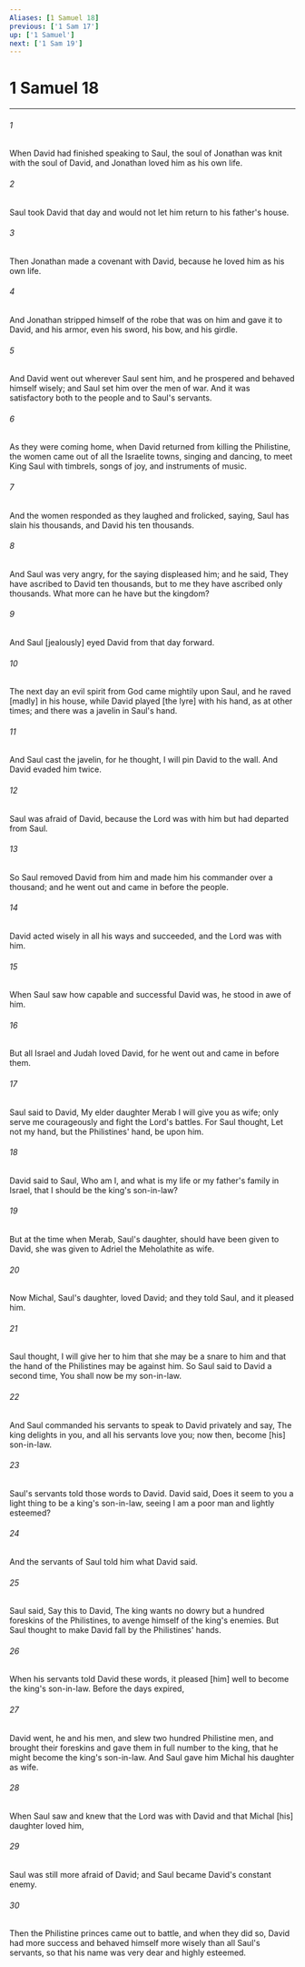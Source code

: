 ```yaml
---
Aliases: [1 Samuel 18]
previous: ['1 Sam 17']
up: ['1 Samuel']
next: ['1 Sam 19']
---
```

# 1 Samuel 18

***














###### 1 






When David had finished speaking to Saul, the soul of Jonathan was knit with the soul of David, and Jonathan loved him as his own life. 













###### 2 






Saul took David that day and would not let him return to his father's house. 













###### 3 






Then Jonathan made a covenant with David, because he loved him as his own life. 













###### 4 






And Jonathan stripped himself of the robe that was on him and gave it to David, and his armor, even his sword, his bow, and his girdle. 













###### 5 






And David went out wherever Saul sent him, and he prospered and behaved himself wisely; and Saul set him over the men of war. And it was satisfactory both to the people and to Saul's servants. 













###### 6 






As they were coming home, when David returned from killing the Philistine, the women came out of all the Israelite towns, singing and dancing, to meet King Saul with timbrels, songs of joy, and instruments of music. 













###### 7 






And the women responded as they laughed and frolicked, saying, Saul has slain his thousands, and David his ten thousands. 













###### 8 






And Saul was very angry, for the saying displeased him; and he said, They have ascribed to David ten thousands, but to me they have ascribed only thousands. What more can he have but the kingdom? 













###### 9 






And Saul [jealously] eyed David from that day forward. 













###### 10 






The next day an evil spirit from God came mightily upon Saul, and he raved [madly] in his house, while David played [the lyre] with his hand, as at other times; and there was a javelin in Saul's hand. 













###### 11 






And Saul cast the javelin, for he thought, I will pin David to the wall. And David evaded him twice. 













###### 12 






Saul was afraid of David, because the Lord was with him but had departed from Saul. 













###### 13 






So Saul removed David from him and made him his commander over a thousand; and he went out and came in before the people. 













###### 14 






David acted wisely in all his ways and succeeded, and the Lord was with him. 













###### 15 






When Saul saw how capable and successful David was, he stood in awe of him. 













###### 16 






But all Israel and Judah loved David, for he went out and came in before them. 













###### 17 






Saul said to David, My elder daughter Merab I will give you as wife; only serve me courageously and fight the Lord's battles. For Saul thought, Let not my hand, but the Philistines' hand, be upon him. 













###### 18 






David said to Saul, Who am I, and what is my life or my father's family in Israel, that I should be the king's son-in-law? 













###### 19 






But at the time when Merab, Saul's daughter, should have been given to David, she was given to Adriel the Meholathite as wife. 













###### 20 






Now Michal, Saul's daughter, loved David; and they told Saul, and it pleased him. 













###### 21 






Saul thought, I will give her to him that she may be a snare to him and that the hand of the Philistines may be against him. So Saul said to David a second time, You shall now be my son-in-law. 













###### 22 






And Saul commanded his servants to speak to David privately and say, The king delights in you, and all his servants love you; now then, become [his] son-in-law. 













###### 23 






Saul's servants told those words to David. David said, Does it seem to you a light thing to be a king's son-in-law, seeing I am a poor man and lightly esteemed? 













###### 24 






And the servants of Saul told him what David said. 













###### 25 






Saul said, Say this to David, The king wants no dowry but a hundred foreskins of the Philistines, to avenge himself of the king's enemies. But Saul thought to make David fall by the Philistines' hands. 













###### 26 






When his servants told David these words, it pleased [him] well to become the king's son-in-law. Before the days expired, 













###### 27 






David went, he and his men, and slew two hundred Philistine men, and brought their foreskins and gave them in full number to the king, that he might become the king's son-in-law. And Saul gave him Michal his daughter as wife. 













###### 28 






When Saul saw and knew that the Lord was with David and that Michal [his] daughter loved him, 













###### 29 






Saul was still more afraid of David; and Saul became David's constant enemy. 













###### 30 






Then the Philistine princes came out to battle, and when they did so, David had more success and behaved himself more wisely than all Saul's servants, so that his name was very dear and highly esteemed.
